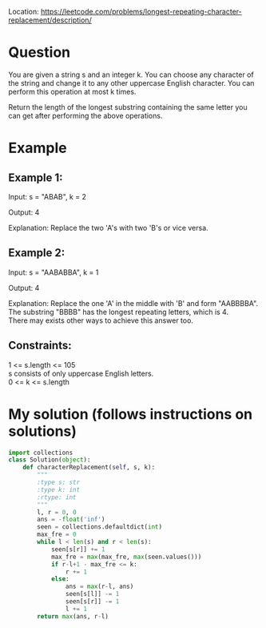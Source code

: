 Location: https://leetcode.com/problems/longest-repeating-character-replacement/description/
# Question
You are given a string s and an integer k. You can choose any character of the string and change it to any other uppercase English character. You can perform this operation at most k times.

Return the length of the longest substring containing the same letter you can get after performing the above operations.

 
# Example

## Example 1:

Input: s = "ABAB", k = 2

Output: 4

Explanation: Replace the two 'A's with two 'B's or vice versa.

## Example 2:

Input: s = "AABABBA", k = 1

Output: 4

Explanation: Replace the one 'A' in the middle with 'B' and form "AABBBBA".\
The substring "BBBB" has the longest repeating letters, which is 4.\
There may exists other ways to achieve this answer too.

## Constraints:

1 <= s.length <= 105\
s consists of only uppercase English letters.\
0 <= k <= s.length
 

# My solution (follows instructions on solutions)
```python
import collections
class Solution(object):
    def characterReplacement(self, s, k):
        """
        :type s: str
        :type k: int
        :rtype: int
        """
        l, r = 0, 0
        ans = -float('inf')
        seen = collections.defaultdict(int)
        max_fre = 0
        while l < len(s) and r < len(s):        
            seen[s[r]] += 1
            max_fre = max(max_fre, max(seen.values()))
            if r-l+1 - max_fre <= k:
                r += 1
            else:
                ans = max(r-l, ans)
                seen[s[l]] -= 1
                seen[s[r]] -= 1
                l += 1
        return max(ans, r-l)
```
